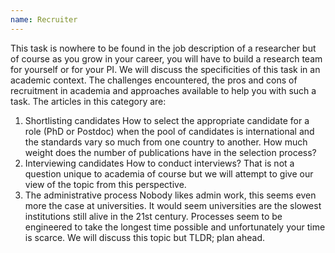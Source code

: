 ```yaml
---
name: Recruiter
---
```


This task is nowhere to be found in the job description of a researcher but of course as you grow in your career, you will have to build a research team for yourself or for your PI. We will discuss the specificities of this task in an academic context. The challenges encountered, the pros and cons of recruitment in academia and approaches available to help you with such a task.
The articles in this category are:
1. Shortlisting candidates
	How to select the appropriate candidate for a role (PhD or Postdoc) when the pool of candidates is international and the standards vary so much from one country to another. How much weight does the number of publications have in the selection process? 
2. Interviewing candidates
	How to conduct interviews? That is not a question unique to academia of course but we will attempt to give our view of the topic from this perspective.   
3. The administrative process
	Nobody likes admin work, this seems even more the case at universities. It would seem universities are the slowest institutions still alive in the 21st century. Processes seem  to be engineered to take the longest time possible and unfortunately your time is scarce. We will discuss this topic but TLDR; plan ahead.

